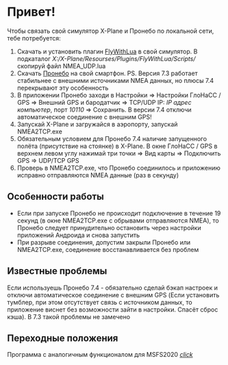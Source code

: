 # Привет!


Чтобы связать свой симулятор X-Plane и Пронебо по локальной сети, тебе потребуется:
1. Скачать и установить плагин [FlyWithLua](https://forums.x-plane.org/index.php?/files/file/38445-flywithlua-ng-next-generation-edition-for-x-plane-11-win-lin-mac/) в свой симулятор. В подкаталог *X:/X-Plane/Resourses/Plugins/FlyWithLua/Scripts/* скопируй файл NMEA_UDP.lua
2. Скачать [Пронебо](https://vk.com/market-159833375?screen=group&w=product-159833375_4769933) на свой смартфон. PS. Версия 7.3 работает стабильнее с внешними источниками NMEA данных, но плюсы 7.4 перекрывают эту особенность 
3. В приложении Пронебо заходи в Настройки => Настройки ГлоНаСС / GPS => Внешний GPS и бародатчик => TCP/UDP IP: *IP адрес компьютер*, порт *10110* => Сохранить. В версии 7.4 отключи автоматическое соединение с внешним GPS!
4. Запускай X-Plane и загружайся в аэропорту, запускай NMEA2TCP.exe
5. Обязательным условием для Пронебо 7.4 наличие запущенного полёта (присутствие на стоянке) в X-Plane. В окне ГлоНаСС / GPS в верхнем левом углу нажимай три точки => Вид карты => Подключить GPS => UDP/TCP GPS
6. Проверь в NMEA2TCP.exe, что Пронебо соединилось и приложению исправно отправляются NMEA данные (раз в секунду)

## Особенности работы
- Если при запуске Пронебо не происходит подключение в течение 19 секунд (в окне NMEA2TCP.exe с обрывами отправляются NMEA), то Пронебо следует принудительно остановить через настройки приложений Андроида и снова запустить  
- При разрыве соединения, допустим закрыли Пронебо или NMEA2TCP.exe, соединение восстанавливается без проблем
 

## Известные проблемы
Если используешь Пронебо 7.4 - обязательно сделай бэкап настроек и отключи автоматическое соединение с внешним GPS (Если установить тумблер, при этом отсутствует связь с источником данных, то приложение виснет без возможности зайти в настройки. Спасёт сброс кэша). В 7.3 такой проблемы не замечено

## Переходные положения
Программа с аналогичным функционалом для MSFS2020 [*click*](https://github.com/mihai-dinculescu/msfs-2020-gps-link)
